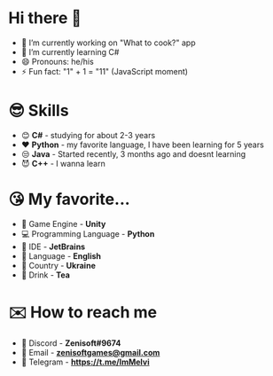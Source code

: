 # Hi there 👋

<!--
**TimurSl/TimurSl** is a ✨ _special_ ✨ repository because its `README.md` (this file) appears on your GitHub profile.

Here are some ideas to get you started:
-->


- 🔭 I’m currently working on "What to cook?" app
- 🌱 I’m currently learning C#
- 😄 Pronouns: he/his
- ⚡ Fun fact: "1" + 1 = "11" (JavaScript moment)

# 😎 Skills
 - 😊 **C#**  - studying for about 2-3 years 
 - ❤️ **Python** - my favorite language, I have been learning for 5 years 
 - 😒 **Java** - Started recently, 3 months ago and doesnt learning
 - 😈 **С++** - I wanna learn

# 😘 My favorite...

 - 👾 Game Engine - **Unity**
 - 💻 Programming Language - **Python**
 - 🤖 IDE - **JetBrains**
 - 🧐 Language - **English**
 - 💙 Country - **Ukraine**
 - 🍵 Drink - **Tea**

# ✉️ How to reach me

 - 📱 Discord - **Zenisoft#9674**
 - 📧 Email - **zenisoftgames@gmail.com**
 - 📲 Telegram - **https://t.me/ImMelvi**

<!---
### Тимур Слинько
- Меня зовут Тимур, я программист-любитель, учу несколько языков, такие как, С#, Java, Python
- Также у меня есть 2 игры в Play Market, а именно Aim Training, и Hot-Dog Stack 3D
- Живу в Украине
--->

